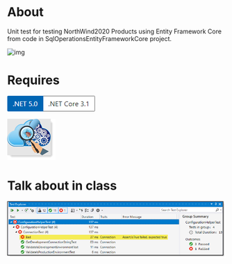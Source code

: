 ﻿# About

Unit test for testing NorthWind2020 Products using Entity Framework Core from code in SqlOperationsEntityFrameworkCore project.

![img](https://img.shields.io/badge/Karen%20Payne-MVP-lightgrey)



# Requires

![ver](../assets/Versions.png) 

![test](../assets/unitTesting.png)

# Talk about in class

![image](../assets/errorTest.png)
